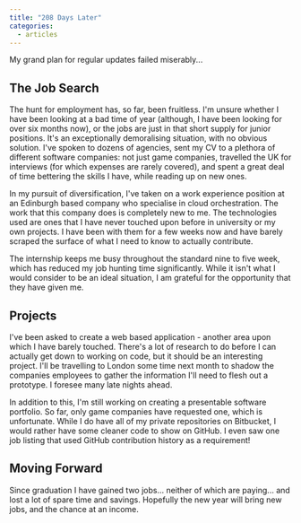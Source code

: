 ```yaml
---
title: "208 Days Later"
categories:
  - articles
---
```


My grand plan for regular updates failed miserably...

## The Job Search

The hunt for employment has, so far, been fruitless.
I'm unsure whether I have been looking at a bad time of year (although, I have been looking for over six months now),
or the jobs are just in that short supply for junior positions.
It's an exceptionally demoralising situation, with no obvious solution.
I've spoken to dozens of agencies, sent my CV to a plethora of different software companies:
not just game companies, travelled the UK for interviews (for which expenses are rarely covered),
and spent a great deal of time bettering the skills I have, while reading up on new ones.

In my pursuit of diversification, I've taken on a work experience position at an Edinburgh based company who specialise in cloud orchestration.
The work that this company does is completely new to me.
The technologies used are ones that I have never touched upon before in university or my own projects.
I have been with them for a few weeks now and have barely scraped the surface of what I need to know to actually contribute.

The internship keeps me busy throughout the standard nine to five week, which has reduced my job hunting time significantly.
While it isn't what I would consider to be an ideal situation, I am grateful for the opportunity that they have given me.

## Projects

I've been asked to create a web based application - another area upon which I have barely touched.
There's a lot of research to do before I can actually get down to working on code, but it should be an interesting project.
I'll be travelling to London some time next month to shadow the companies employees to gather the information I'll need to flesh out a prototype.
I foresee many late nights ahead.

In addition to this, I'm still working on creating a presentable software portfolio.
So far, only game companies have requested one, which is unfortunate.
While I do have all of my private repositories on Bitbucket, I would rather have some cleaner code to show on GitHub.
I even saw one job listing that used GitHub contribution history as a requirement!

## Moving Forward

Since graduation I have gained two jobs... neither of which are paying... and lost a lot of spare time and savings.
Hopefully the new year will bring new jobs, and the chance at an income.
